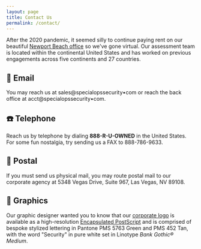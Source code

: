 ```yaml
---
layout: page
title: Contact Us
permalink: /contact/
---
```


After the 2020 pandemic, it seemed silly to continue paying rent on our beautiful [Newport Beach office](/assets/img/newport.jpg) so we've gone virtual. Our assessment team is located within the continental United States and has worked on previous engagements across five continents and 27 countries. 

## 📧 Email

You may reach us at sales@specialopssecurity&bull;com or reach the back office at acct@specialopssecurity&bull;com.

## ☎️ Telephone

Reach us by telephone by dialing <strong>888-R-U-OWNED</strong> in the United States. For some fun nostalgia, try sending us a FAX to 888-786-9633. 

## 📮 Postal 

If you must send us physical mail, you may route postal mail to our corporate agency at 5348 Vegas Drive, Suite 967, Las Vegas, NV 89108.

## 🎨 Graphics

Our graphic designer wanted you to know that our [corporate logo](/assets/img/SpecialOpsSecurity.png) is available as a high-resolution [Encapsulated PostScript](/assets/img/logo.eps) and is comprised of bespoke stylized lettering in Pantone PMS 5763 Green and PMS 452 Tan, with the word "Security" in pure white set in Linotype _Bank Gothic&reg; Medium_.
